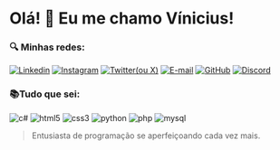 # Olá! 👋 Eu me chamo Vínicius!

### 🔍 Minhas redes:
[![Linkedin](https://img.shields.io/badge/LinkedIn-0077B5?style=for-the-badge&logo=linkedin&logoColor=white)](https://www.linkedin.com/in/vinicius-cavalheiro-48b190255/?trk=opento_sprofile_topcard)
[![Instagram](https://img.shields.io/badge/Instagram-E4405F?style=for-the-badge&logo=instagram&logoColor=white)](https://www.instagram.com/vinioccode/)
[![Twitter(ou X)](https://img.shields.io/badge/Twitter-1DA1F2?style=for-the-badge&logo=twitter&logoColor=white)](https://twitter.com/brutaIny)
[![E-mail](https://img.shields.io/badge/-Email-000?style=for-the-badge&logo=microsoft-outlook&logoColor=007BFF)](mailto:viniciusoctavio@hotmail.com)
[![GitHub](https://img.shields.io/badge/GitHub-100000?style=for-the-badge&logo=github&logoColor=white)](https://github.com/ViniOcCode)
[![Discord](https://img.shields.io/badge/Discord-7289DA?style=for-the-badge&logo=discord&logoColor=white)](https://discord.com/channels/@vi_ni/)

### 📚Tudo que sei:
<div style="display: inline_block">
     <img align="center" alt="c#" src="https://img.shields.io/badge/C%23-239120?style=for-the-badge&logo=c-sharp&logoColor=white"/>
    <img align="center" alt="html5" src="https://img.shields.io/badge/HTML-239120?style=for-the-badge&logo=html5&logoColor=white"/>    
     <img align="center" alt="css3" src="https://img.shields.io/badge/CSS3-1572B6?style=for-the-badge&logo=css3&logoColor=white"/>
     <img align="center" alt="python" src="https://img.shields.io/badge/Python-14354C?style=for-the-badge&logo=python&logoColor=white"/>
     <img align="center" alt="php" src="https://img.shields.io/badge/PHP-777BB4?style=for-the-badge&logo=php&logoColor=white"/>
     <img align="center" alt="mysql" src="https://img.shields.io/badge/MySQL-00000F?style=for-the-badge&logo=mysql&logoColor=white"/>
</div>

> Entusiasta de programação se aperfeiçoando cada vez mais.
